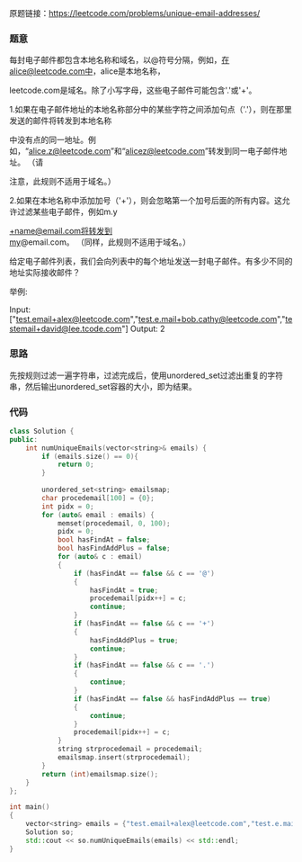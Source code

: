 原题链接：https://leetcode.com/problems/unique-email-addresses/

### 题意

每封电子邮件都包含本地名称和域名，以@符号分隔，例如，在alice@leetcode.com中，alice是本地名称，

leetcode.com是域名。除了小写字母，这些电子邮件可能包含'.'或'+'。

1.如果在电子邮件地址的本地名称部分中的某些字符之间添加句点（'.'），则在那里发送的邮件将转发到本地名称

中没有点的同一地址。例如，“alice.z@leetcode.com”和“alicez@leetcode.com”转发到同一电子邮件地址。 （请

注意，此规则不适用于域名。）

2.如果在本地名称中添加加号（'+'），则会忽略第一个加号后面的所有内容。这允许过滤某些电子邮件，例如m.y

+name@email.com将转发到my@email.com。 （同样，此规则不适用于域名。）

给定电子邮件列表，我们会向列表中的每个地址发送一封电子邮件。有多少不同的地址实际接收邮件？

举例:

Input: ["test.email+alex@leetcode.com","test.e.mail+bob.cathy@leetcode.com","testemail+david@lee.tcode.com"]
Output: 2

### 思路

先按规则过滤一遍字符串，过滤完成后，使用unordered_set过滤出重复的字符串，然后输出unordered_set容器的大小，即为结果。

### 代码

```c++
class Solution {
public:
    int numUniqueEmails(vector<string>& emails) {
        if (emails.size() == 0){
            return 0;
        }
        
        unordered_set<string> emailsmap;
        char procedemail[100] = {0};
        int pidx = 0;
        for (auto& email : emails) {
            memset(procedemail, 0, 100);
            pidx = 0;
            bool hasFindAt = false;
            bool hasFindAddPlus = false;
            for (auto& c : email)
            {
                if (hasFindAt == false && c == '@')
                {
                    hasFindAt = true;
                    procedemail[pidx++] = c;
                    continue;
                }
                if (hasFindAt == false && c == '+')
                {
                    hasFindAddPlus = true;
                    continue;
                }
                if (hasFindAt == false && c == '.')
                {
                    continue;
                }
                if (hasFindAt == false && hasFindAddPlus == true)
                {
                    continue;
                }
                procedemail[pidx++] = c;
            }
            string strprocedemail = procedemail;
            emailsmap.insert(strprocedemail);
        }
        return (int)emailsmap.size();
    }
};

int main()
{
    vector<string> emails = {"test.email+alex@leetcode.com","test.e.mail+bob.cathy@leetcode.com","testemail+david@lee.tcode.com", "a.+t+@leetcode.com", ".++@leetcode.com", "+.+.aa@leetcode.com", "@leetcode.com"};
    Solution so;
    std::cout << so.numUniqueEmails(emails) << std::endl;
}
```
